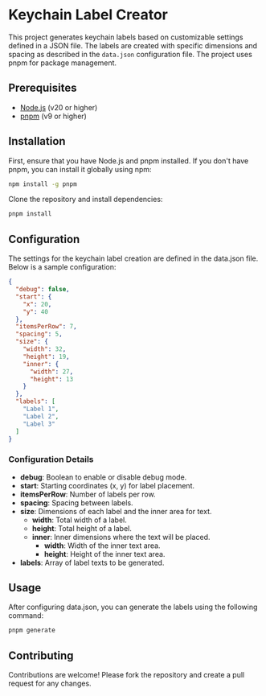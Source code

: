 # Keychain Label Creator

This project generates keychain labels based on customizable settings defined in a JSON file. The labels are created with specific dimensions and spacing as described in the `data.json` configuration file. The project uses pnpm for package management.

## Prerequisites

- [Node.js](https://nodejs.org/) (v20 or higher)
- [pnpm](https://pnpm.io/) (v9 or higher)

## Installation

First, ensure that you have Node.js and pnpm installed. If you don't have pnpm, you can install it globally using npm:

```sh
npm install -g pnpm
```

Clone the repository and install dependencies:

```sh
pnpm install
```

## Configuration

The settings for the keychain label creation are defined in the data.json file. Below is a sample configuration:

```json
{
  "debug": false,
  "start": {
    "x": 20,
    "y": 40
  },
  "itemsPerRow": 7,
  "spacing": 5,
  "size": {
    "width": 32,
    "height": 19,
    "inner": {
      "width": 27,
      "height": 13
    }
  },
  "labels": [
    "Label 1",
    "Label 2",
    "Label 3"
  ]
}
```

### Configuration Details
- **debug**: Boolean to enable or disable debug mode.
- **start**: Starting coordinates (x, y) for label placement.
- **itemsPerRow**: Number of labels per row.
- **spacing**: Spacing between labels.
- **size**: Dimensions of each label and the inner area for text.
  - **width**: Total width of a label.
  - **height**: Total height of a label.
  - **inner**: Inner dimensions where the text will be placed.
    - **width**: Width of the inner text area.
    - **height**: Height of the inner text area.
- **labels**: Array of label texts to be generated.

## Usage
After configuring data.json, you can generate the labels using the following command:

```sh
pnpm generate
```

## Contributing
Contributions are welcome! Please fork the repository and create a pull request for any changes.
